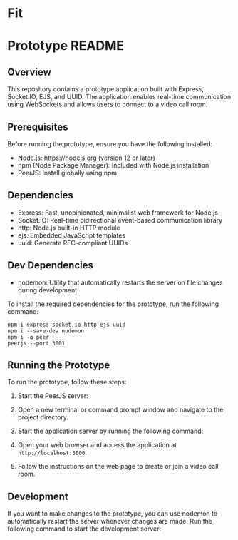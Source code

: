 # Fit
# Prototype README

## Overview
This repository contains a prototype application built with Express, Socket.IO, EJS, and UUID. The application enables real-time communication using WebSockets and allows users to connect to a video call room.

## Prerequisites
Before running the prototype, ensure you have the following installed:
- Node.js: https://nodejs.org (version 12 or later)
- npm (Node Package Manager): Included with Node.js installation
- PeerJS: Install globally using npm

## Dependencies
- Express: Fast, unopinionated, minimalist web framework for Node.js
- Socket.IO: Real-time bidirectional event-based communication library
- http: Node.js built-in HTTP module
- ejs: Embedded JavaScript templates
- uuid: Generate RFC-compliant UUIDs

## Dev Dependencies
- nodemon: Utility that automatically restarts the server on file changes during development

To install the required dependencies for the prototype, run the following command:
```command
npm i express socket.io http ejs uuid
npm i --save-dev nodemon
npm i -g peer
peerjs --port 3001
```

## Running the Prototype
To run the prototype, follow these steps:

1. Start the PeerJS server:
   
2. Open a new terminal or command prompt window and navigate to the project directory.

3. Start the application server by running the following command:

4. Open your web browser and access the application at `http://localhost:3000`.

5. Follow the instructions on the web page to create or join a video call room.

## Development
If you want to make changes to the prototype, you can use nodemon to automatically restart the server whenever changes are made. Run the following command to start the development server:



